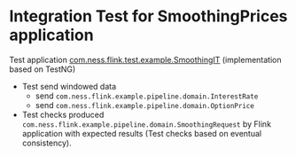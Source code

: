 # Integration Test for SmoothingPrices application

Test application [com.ness.flink.test.example.SmoothingIT](src/test/java/com/ness/flink/test/example/SmoothingIT.java) (implementation based on TestNG) 

- Test send windowed data
  - send `com.ness.flink.example.pipeline.domain.InterestRate`
  - send `com.ness.flink.example.pipeline.domain.OptionPrice`
- Test checks produced `com.ness.flink.example.pipeline.domain.SmoothingRequest` by Flink application with expected results (Test checks based on eventual consistency). 
